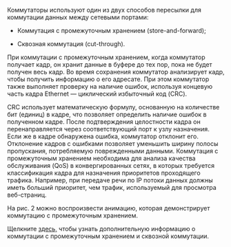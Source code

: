 Коммутаторы используют один из двух способов пересылки для коммутации данных между сетевыми портами:

- Коммутация с промежуточным хранением (store-and-forward);

- Сквозная коммутация (cut-through).



При коммутации с промежуточным хранением, когда коммутатор получает кадр, он хранит данные в буфере до тех пор, пока не будет получен весь кадр. Во время сохранения коммутатор анализирует кадр, чтобы получить информацию о его адресате. При этом коммутатор также выполняет проверку на наличие ошибок, используя концевую часть кадра Ethernet — циклический избыточный код (CRC).

CRC использует математическую формулу, основанную на количестве бит (единиц) в кадре, что позволяет определить наличие ошибок в полученном кадре. После подтверждения целостности кадра он перенаправляется через соответствующий порт к узлу назначения. Если же в кадре обнаружена ошибка, коммутатор отклонит его. Отклонение кадров с ошибками позволяет уменьшить ширину полосы пропускания, потребляемую поврежденными данными. Коммутация с промежуточным хранением необходима для анализа качества обслуживания (QoS) в конвергированных сетях, в которых требуется классификация кадра для назначения приоритетов проходящего трафика. Например, при передаче речи по IP потоки данных должны иметь больший приоритет, чем трафик, используемый для просмотра веб-страниц.

На рис. 2 можно воспроизвести анимацию, которая демонстрирует коммутацию с промежуточным хранением.

Щелкните [здесь,](http://www.cisco.com/c/en/us/products/collateral/switches/nexus-5020-switch/white_paper_c11-465436.html) чтобы узнать дополнительную информацию о коммутации с промежуточным хранением и сквозной коммутации.